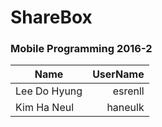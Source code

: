 # ShareBox

### Mobile Programming 2016-2


|      Name     | UserName  |
|---------------| ---------:|
| Lee Do Hyung  | esrenll   |
| Kim Ha Neul   | haneulk   |
